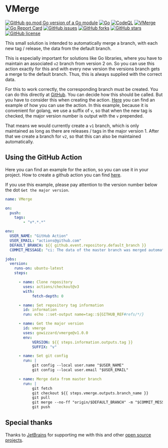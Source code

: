 # VMerge

[![GitHub go.mod Go version of a Go module](https://img.shields.io/github/go-mod/go-version/gowizzard/vmerge.svg)](https://golang.org/) [![Go](https://github.com/gowizzard/vmerge/actions/workflows/go.yml/badge.svg)](https://github.com/gowizzard/vmerge/actions/workflows/go.yml) [![CodeQL](https://github.com/gowizzard/vmerge/actions/workflows/codeql.yml/badge.svg)](https://github.com/gowizzard/vmerge/actions/workflows/codeql.yml) [![VMerge](https://github.com/gowizzard/vmerge/actions/workflows/vmerge.yml/badge.svg)](https://github.com/gowizzard/vmerge/actions/workflows/vmerge.yml) [![Go Report Card](https://goreportcard.com/badge/github.com/gowizzard/vmerge)](https://goreportcard.com/report/github.com/gowizzard/vmerge) [![GitHub issues](https://img.shields.io/github/issues/gowizzard/vmerge)](https://github.com/gowizzard/vmerge/issues) [![GitHub forks](https://img.shields.io/github/forks/gowizzard/vmerge)](https://github.com/gowizzard/vmerge/network) [![GitHub stars](https://img.shields.io/github/stars/gowizzard/vmerge)](https://github.com/gowizzard/vmerge/stargazers) [![GitHub license](https://img.shields.io/github/license/gowizzard/vmerge)](https://github.com/gowizzard/vmerge/blob/master/LICENSE)

This small solution is intended to automatically merge a branch, with each new tag / release, the data from the default branch. 

This is especially important for solutions like Go libraries, where you have to maintain an associated `v2` branch from version 2 on. So you can use this action exactly for this and with every new version the versions branch gets a merge to the default branch. Thus, this is always supplied with the correct data.

For this to work correctly, the corresponding branch must be created. You can do this directly at [GitHub](https://docs.github.com/en/pull-requests/collaborating-with-pull-requests/proposing-changes-to-your-work-with-pull-requests/creating-and-deleting-branches-within-your-repository). You can decide how this should be called. But you have to consider this when creating the action. [Here](https://github.com/gowizzard/vmerge#using-the-github-action) you can find an example of how you can use the action. In this example, because it is convenient for golang, we use a suffix of `v`, so that when the new tag is checked, the major version number is output with the `v` prepended.

That means we would currently create a `v1` branch, which is only maintained as long as there are releases / tags in the major version 1. After that we create a branch for `v2`, so that this can also be maintained automatically.

## Using the GitHub Action

Here you can find an example for the action, so you can use it in your project. How to create a github action you can find [here](https://docs.github.com/en/actions/quickstart).

If you use this example, please pay attention to the version number below the dot `Get the major version`.

```yaml
name: VMerge

on:
  push:
    tags:
        - "v*.*.*"

env:
  USER_NAME: "GitHub Action"
  USER_EMAIL: "actions@github.com"
  DEFAULT_BRANCH: ${{ github.event.repository.default_branch }}
  COMMIT_MESSAGE: "ci: The data of the master branch was merged automatically."

jobs:
  version:
    runs-on: ubuntu-latest
    steps:

      - name: Clone repository
        uses: actions/checkout@v3
        with:
            fetch-depth: 0

      - name: Set repository tag information
        id: information
        run: echo ::set-output name=tag::${GITHUB_REF#refs/*/}

      - name: Get the major version
        id: vmerge
        uses: gowizzard/vmerge@v1.0.0
        env:
            VERSION: ${{ steps.information.outputs.tag }}
            SUFFIX: "v"

      - name: Set git config
        run: |
            git config --local user.name "$USER_NAME"
            git config --local user.email "$USER_EMAIL"

      - name: Merge data from master branch
        run: |
            git fetch
            git checkout ${{ steps.vmerge.outputs.branch_name }}
            git pull
            git merge --no-ff "origin/$DEFAULT_BRANCH" -m "$COMMIT_MESSAGE"
            git push
```

## Special thanks

Thanks to [JetBrains](https://github.com/JetBrains) for supporting me with this and other [open source projects](https://www.jetbrains.com/community/opensource/#support).